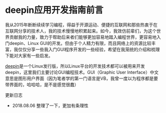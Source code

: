 # deepin应用开发指南前言
我从2015年断断续续学习编程，得益于开源运动、便捷的互联网和那些热衷于在互联网分享的技术人，我的技术慢慢地积累起来。如今，我效仿前辈们，为这个世界贡献我的力量，致力于帮助后来者们能够更加容易地踏入编程世界，更容易地入门deepin、Linux GUI的开发。但由于个人精力有限，而且网络上的资源比较丰富，我仅仅分享一些我入门GUI程序开发的一些经验，希望在我笼统的介绍和梳理下能对大家有一些启发。

[deepin](https://www.deepin.com)是一个Linux发行版，所以Linux平台的开发技术都可以被用来开发deepin，这里我们主要讨论GUI编程技术。GUI（Graphic User Interface）中文意思是图形用户界面（因为笔者学的第一门语言是VB，我曾一度以为程序都是要带界面的，哈哈哈，是不是感觉很蠢）

更新日志
- 2018.08.06 
整理了一下，更加有条理性
